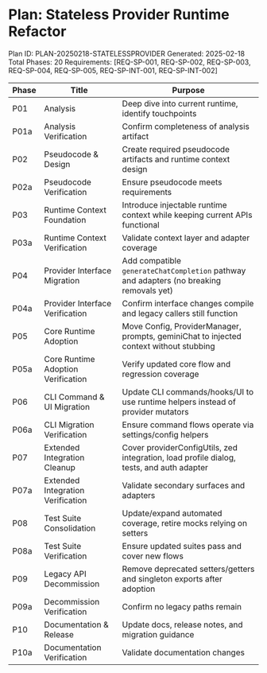 # Plan: Stateless Provider Runtime Refactor

Plan ID: PLAN-20250218-STATELESSPROVIDER
Generated: 2025-02-18
Total Phases: 20
Requirements: [REQ-SP-001, REQ-SP-002, REQ-SP-003, REQ-SP-004, REQ-SP-005, REQ-SP-INT-001, REQ-SP-INT-002]

| Phase | Title | Purpose |
| ----- | ----- | ------- |
| P01 | Analysis | Deep dive into current runtime, identify touchpoints |
| P01a | Analysis Verification | Confirm completeness of analysis artifact |
| P02 | Pseudocode & Design | Create required pseudocode artifacts and runtime context design |
| P02a | Pseudocode Verification | Ensure pseudocode meets requirements |
| P03 | Runtime Context Foundation | Introduce injectable runtime context while keeping current APIs functional |
| P03a | Runtime Context Verification | Validate context layer and adapter coverage |
| P04 | Provider Interface Migration | Add compatible `generateChatCompletion` pathway and adapters (no breaking removals yet) |
| P04a | Provider Interface Verification | Confirm interface changes compile and legacy callers still function |
| P05 | Core Runtime Adoption | Move Config, ProviderManager, prompts, geminiChat to injected context without stubbing |
| P05a | Core Runtime Adoption Verification | Verify updated core flow and regression coverage |
| P06 | CLI Command & UI Migration | Update CLI commands/hooks/UI to use runtime helpers instead of provider mutators |
| P06a | CLI Migration Verification | Ensure command flows operate via settings/config helpers |
| P07 | Extended Integration Cleanup | Cover providerConfigUtils, zed integration, load profile dialog, tests, and auth adapter |
| P07a | Extended Integration Verification | Validate secondary surfaces and adapters |
| P08 | Test Suite Consolidation | Update/expand automated coverage, retire mocks relying on setters |
| P08a | Test Suite Verification | Ensure updated suites pass and cover new flows |
| P09 | Legacy API Decommission | Remove deprecated setters/getters and singleton exports after adoption |
| P09a | Decommission Verification | Confirm no legacy paths remain |
| P10 | Documentation & Release | Update docs, release notes, and migration guidance |
| P10a | Documentation Verification | Validate documentation changes |
